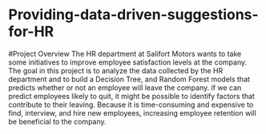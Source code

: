 # Providing-data-driven-suggestions-for-HR

#Project Overview
  The HR department at Salifort Motors wants to take some initiatives to improve employee satisfaction levels at the company.
  The goal in this project is to analyze the data collected by the HR department and to build a Decision Tree, and Random Forest models that predicts whether or not an employee will leave the company.
  if we can predict employees likely to quit, it might be possible to identify factors that contribute to their leaving. Because it is time-consuming and expensive to find, interview, and hire new employees, increasing employee retention will be beneficial to the company.
